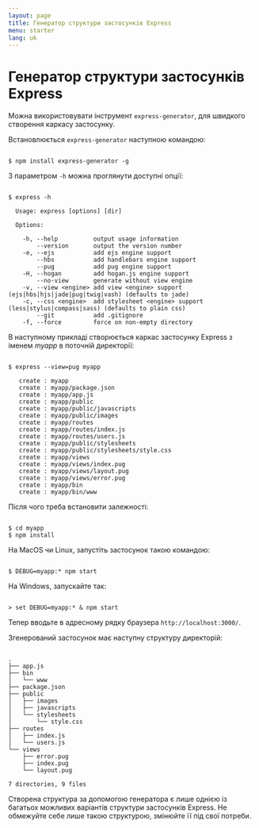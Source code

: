 ```yaml
---
layout: page
title: Генератор структури застосунків Express
menu: starter
lang: uk
---
```


# Генератор структури застосунків Express

Можна використовувати інструмент `express-generator`, для швидкого створення каркасу застосунку.

Встановлюється `express-generator` наступною командою:

<pre><code class="language-sh" translate="no">
$ npm install express-generator -g
</code></pre>

З параметром `-h` можна проглянути доступні опції:

<pre><code class="language-sh" translate="no">
$ express -h

  Usage: express [options] [dir]

  Options:

    -h, --help          output usage information
        --version       output the version number
    -e, --ejs           add ejs engine support
        --hbs           add handlebars engine support
        --pug           add pug engine support
    -H, --hogan         add hogan.js engine support
        --no-view       generate without view engine
    -v, --view &lt;engine&gt; add view &lt;engine&gt; support (ejs|hbs|hjs|jade|pug|twig|vash) (defaults to jade)
    -c, --css &lt;engine&gt;  add stylesheet &lt;engine&gt; support (less|stylus|compass|sass) (defaults to plain css)
        --git           add .gitignore
    -f, --force         force on non-empty directory
</code></pre>

В наступному прикладі створюється каркас застосунку Express з іменем _myapp_ в поточній директорії:

<pre><code class="language-sh" translate="no">
$ express --view=pug myapp

   create : myapp
   create : myapp/package.json
   create : myapp/app.js
   create : myapp/public
   create : myapp/public/javascripts
   create : myapp/public/images
   create : myapp/routes
   create : myapp/routes/index.js
   create : myapp/routes/users.js
   create : myapp/public/stylesheets
   create : myapp/public/stylesheets/style.css
   create : myapp/views
   create : myapp/views/index.pug
   create : myapp/views/layout.pug
   create : myapp/views/error.pug
   create : myapp/bin
   create : myapp/bin/www
</code></pre>

Після чого треба встановити залежності:

<pre><code class="language-sh" translate="no">
$ cd myapp
$ npm install
</code></pre>

На MacOS чи Linux, запустіть застосунок такою командою:

<pre><code class="language-sh" translate="no">
$ DEBUG=myapp:* npm start
</code></pre>

На Windows, запускайте так:

<pre><code class="language-sh" translate="no">
> set DEBUG=myapp:* & npm start
</code></pre>

Тепер вводьте в адресному рядку браузера `http://localhost:3000/`.

Згенерований застосунок має наступну структуру директорій:

<pre><code class="language-sh" translate="no">
.
├── app.js
├── bin
│   └── www
├── package.json
├── public
│   ├── images
│   ├── javascripts
│   └── stylesheets
│       └── style.css
├── routes
│   ├── index.js
│   └── users.js
└── views
    ├── error.pug
    ├── index.pug
    └── layout.pug

7 directories, 9 files
</code></pre>

<div class="doc-box doc-info" markdown="1">
Створена структура за допомогою генератора є лише однією із багатьох можливих варіантів структури застосунків Express.
Не обмежуйте себе лише такою структурою, змінюйте її під свої потреби.
</div>
